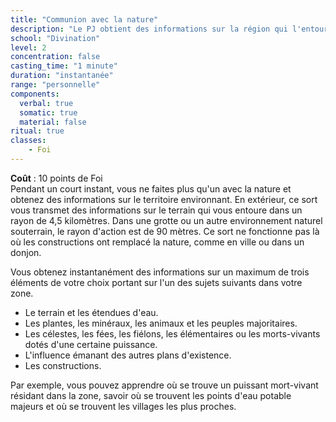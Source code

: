 ```yaml
---
title: "Communion avec la nature"
description: "Le PJ obtient des informations sur la région qui l'entoure."
school: "Divination"
level: 2
concentration: false
casting_time: "1 minute"
duration: "instantanée"
range: "personnelle"
components:
  verbal: true
  somatic: true
  material: false
ritual: true
classes:
    - Foi
---
```

**Coût** : 10 points de Foi  
Pendant un court instant, vous ne faites plus qu'un avec la nature et obtenez des informations sur le territoire environnant. En extérieur, ce sort vous transmet des informations sur le terrain qui vous entoure dans un rayon de 4,5 kilomètres. Dans une grotte ou un autre environnement naturel souterrain, le rayon d'action est de 90 mètres. Ce sort ne fonctionne pas là où les constructions ont remplacé la nature, comme en ville ou dans un donjon.

Vous obtenez instantanément des informations sur un maximum de trois éléments de votre choix portant sur l'un des sujets suivants dans votre zone.
* Le terrain et les étendues d'eau.
* Les plantes, les minéraux, les animaux et les peuples majoritaires.
* Les célestes, les fées, les fiélons, les élémentaires ou les morts-vivants dotés d'une certaine puissance.
* L'influence émanant des autres plans d'existence.
* Les constructions.

Par exemple, vous pouvez apprendre où se trouve un puissant mort-vivant résidant dans la zone, savoir où se trouvent les points d'eau potable majeurs et où se trouvent les villages les plus proches.
